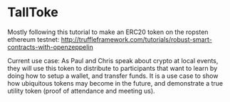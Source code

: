 # TallToke

Mostly following this tutorial to make an ERC20 token on the ropsten ethereum testnet:
http://truffleframework.com/tutorials/robust-smart-contracts-with-openzeppelin

Current use case: As Paul and Chris speak about crypto at local events, they will use this token to distribute to participants that want to learn by doing how to setup a wallet, and transfer funds. It is a use case to show how ubiquitous tokens may become in the future, and demonstrate a true utility token (proof of attendance and meeting us).
